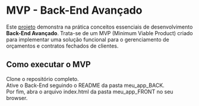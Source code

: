 # MVP - Back-End Avançado

 Este [projeto](https://www.youtube.com/) demonstra na prática conceitos essenciais de desenvolvimento **Back-End Avançado**. Trata-se de um MVP (Minimum Viable Product) criado para implementar uma solução funcional para o gerenciamento de orçamentos e contratos fechados de clientes.


## Como executar o MVP

Clone o repositório completo.  
Ative o Back-End seguindo o README da pasta meu_app_BACK.  
Por fim, abra o arquivo index.html da pasta meu_app_FRONT no seu browser.
